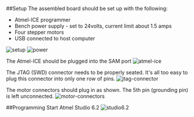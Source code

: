 ##Setup
The assembled board should be set up with the following:
* Atmel-ICE programmer
* Bench power supply - set to 24volts, current limit about 1.5 amps
* Four stepper motors
* USB connected to host computer

![setup](https://farm4.staticflickr.com/3910/14770638616_fa3c1c8794_b.jpg)
![power](https://farm4.staticflickr.com/3902/14791273484_149bdaa802_b.jpg)

The Atmel-ICE should be plugged into the SAM port
![atmel-ice](https://farm3.staticflickr.com/2912/14813475953_7781856e74_b.jpg)

The JTAG (SWD) connector needs to be properly seated. It's all too easy to plug this connector into only one row of pins.
![jtag-connector](https://farm3.staticflickr.com/2927/14607120307_1fdab4157f_b.jpg)

The motor connectors should plug in as shown. The 5th pin (grounding pin) is left unconnected.
![motor-connectors](https://farm4.staticflickr.com/3898/14606999538_19c8b88de2_b.jpg)

##Programming
Start Atmel Studio 6.2
![studio6.2](https://farm4.staticflickr.com/3847/14790500471_6c7aba38db_b.jpg)
